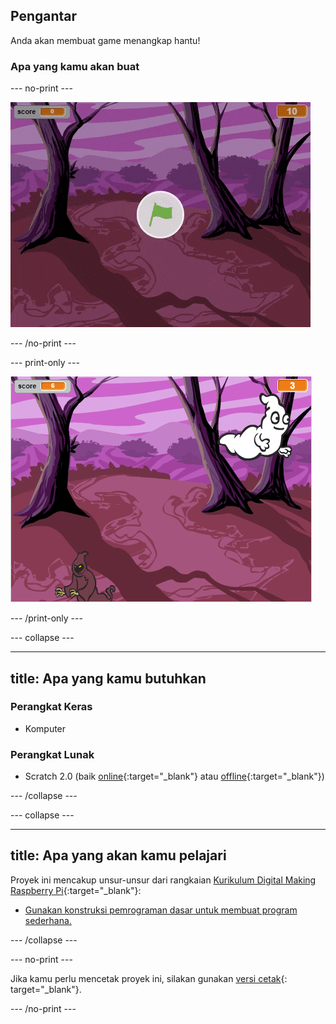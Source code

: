 ## Pengantar

Anda akan membuat game menangkap hantu!

### Apa yang kamu akan buat

--- no-print ---

![showcase](images/showcase.gif)

--- /no-print ---

--- print-only ---

![showcase](images/showcase-static.png)

--- /print-only ---

--- collapse ---

---
title: Apa yang kamu butuhkan
---

### Perangkat Keras

+ Komputer

### Perangkat Lunak

+ Scratch 2.0 (baik [online](http://rpf.io/scratchon){:target="_blank"} atau [offline](http://rpf.io/scratchoff){:target="_blank"})

--- /collapse ---

--- collapse ---

---
title: Apa yang akan kamu pelajari
---

Proyek ini mencakup unsur-unsur dari rangkaian [Kurikulum Digital Making Raspberry Pi](http://rpf.io/curriculum){:target="_blank"}:

+ [Gunakan konstruksi pemrograman dasar untuk membuat program sederhana.](https://www.raspberrypi.org/curriculum/programming/creator)

--- /collapse ---

--- no-print ---

Jika kamu perlu mencetak proyek ini, silakan gunakan [versi cetak](https://projects.raspberrypi.org/id-ID/projects/ghostbusters/print){: target="_blank"}.

--- /no-print ---
